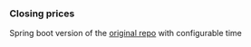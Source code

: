 ### Closing prices

Spring boot version of the [original repo](https://github.com/LinearRecession/over_under_ms) with configurable time

